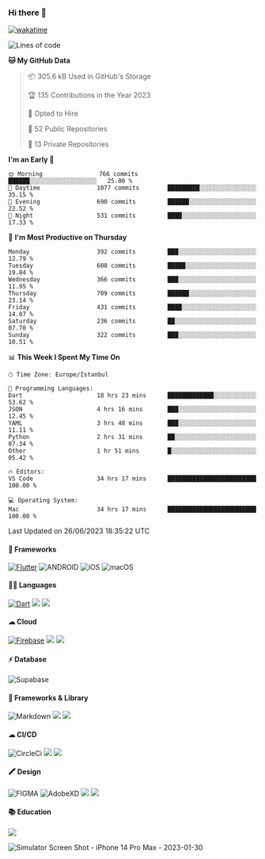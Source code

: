 ### Hi there 👋

[![wakatime](https://wakatime.com/badge/user/35d9e342-a492-47fe-97ca-8b6bc19cedb2.svg)](https://wakatime.com/@35d9e342-a492-47fe-97ca-8b6bc19cedb2)

<!--
**ska2519/ska2519** is a ✨ _special_ ✨ repository because its `README.md` (this file) appears on your GitHub profile.

Here are some ideas to get you started:

- 🔭 I’m currently working on ...
- 🌱 I’m currently learning ...
- 👯 I’m looking to collaborate on ...
- 🤔 I’m looking for help with ...
- 💬 Ask me about ...
- 📫 How to reach me: ...
- 😄 Pronouns: ...
- ⚡ Fun fact: ...
-->

<!--START_SECTION:waka-->
![Lines of code](https://img.shields.io/badge/From%20Hello%20World%20I%27ve%20Written-3.8%20million%20lines%20of%20code-blue)

**🐱 My GitHub Data** 

> 📦 305.6 kB Used in GitHub's Storage 
 > 
> 🏆 135 Contributions in the Year 2023
 > 
> 💼 Opted to Hire
 > 
> 📜 52 Public Repositories 
 > 
> 🔑 13 Private Repositories 
 > 
**I'm an Early 🐤** 

```text
🌞 Morning                766 commits         ██████░░░░░░░░░░░░░░░░░░░   25.00 % 
🌆 Daytime                1077 commits        █████████░░░░░░░░░░░░░░░░   35.15 % 
🌃 Evening                690 commits         ██████░░░░░░░░░░░░░░░░░░░   22.52 % 
🌙 Night                  531 commits         ████░░░░░░░░░░░░░░░░░░░░░   17.33 % 
```
📅 **I'm Most Productive on Thursday** 

```text
Monday                   392 commits         ███░░░░░░░░░░░░░░░░░░░░░░   12.79 % 
Tuesday                  608 commits         █████░░░░░░░░░░░░░░░░░░░░   19.84 % 
Wednesday                366 commits         ███░░░░░░░░░░░░░░░░░░░░░░   11.95 % 
Thursday                 709 commits         ██████░░░░░░░░░░░░░░░░░░░   23.14 % 
Friday                   431 commits         ████░░░░░░░░░░░░░░░░░░░░░   14.07 % 
Saturday                 236 commits         ██░░░░░░░░░░░░░░░░░░░░░░░   07.70 % 
Sunday                   322 commits         ███░░░░░░░░░░░░░░░░░░░░░░   10.51 % 
```


📊 **This Week I Spent My Time On** 

```text
🕑︎ Time Zone: Europe/Istanbul

💬 Programming Languages: 
Dart                     18 hrs 23 mins      █████████████░░░░░░░░░░░░   53.62 % 
JSON                     4 hrs 16 mins       ███░░░░░░░░░░░░░░░░░░░░░░   12.45 % 
YAML                     3 hrs 48 mins       ███░░░░░░░░░░░░░░░░░░░░░░   11.11 % 
Python                   2 hrs 31 mins       ██░░░░░░░░░░░░░░░░░░░░░░░   07.34 % 
Other                    1 hr 51 mins        █░░░░░░░░░░░░░░░░░░░░░░░░   05.42 % 

🔥 Editors: 
VS Code                  34 hrs 17 mins      █████████████████████████   100.00 % 

💻 Operating System: 
Mac                      34 hrs 17 mins      █████████████████████████   100.00 % 
```


 Last Updated on 26/06/2023 18:35:22 UTC
<!--END_SECTION:waka-->

#### 📱 Frameworks
[![Flutter](https://img.shields.io/badge/Flutter-02569B?style=for-the-badge&logo=flutter&logoColor=white)](https://flutter.dev)
![ANDROID](https://img.shields.io/badge/Android-3DDC84?style=for-the-badge&logo=android&logoColor=white)
![iOS](https://img.shields.io/badge/iOS-000000?style=for-the-badge&logo=ios&logoColor=white)
![macOS](https://img.shields.io/badge/mac%20os-000000?style=for-the-badge&logo=apple&logoColor=white)


#### 👩‍💻 Languages
[![Dart](https://img.shields.io/badge/Dart-0175C2?style=for-the-badge&logo=dart&logoColor=white)](https://dart.dev)
<img src="https://img.shields.io/badge/TypeScript-007ACC?style=for-the-badge&logo=typescript&logoColor=white">
<img src="https://img.shields.io/badge/json-5E5C5C?style=for-the-badge&logo=json&logoColor=white">


#### ☁ Cloud
[![Firebase](https://img.shields.io/badge/firebase-ffca28?style=for-the-badge&logo=firebase&logoColor=black)](https://firebase.google.com)
<img src="https://img.shields.io/badge/Amazon_AWS-FF9900?style=for-the-badge&logo=amazonaws&logoColor=white">
<img src="https://img.shields.io/badge/Google_Cloud-4285F4?style=for-the-badge&logo=google-cloud&logoColor=white">


#### ⚡ Database
![Supabase](https://img.shields.io/badge/Supabase-181818?style=for-the-badge&logo=supabase&logoColor=white)


#### 🚀 Frameworks & Library
![Markdown](https://img.shields.io/badge/Markdown-000000?style=for-the-badge&logo=markdown&logoColor=white)
<img src ="https://img.shields.io/badge/npm-CB3837?style=for-the-badge&logo=npm&logoColor=white">
<img src="https://img.shields.io/badge/Postman-FF6C37?style=for-the-badge&logo=Postman&logoColor=white">


#### ☁ CI/CD
![CircleCi](https://img.shields.io/badge/circleci-343434?style=for-the-badge&logo=circleci&logoColor=white)
<img src="https://img.shields.io/badge/Codemagic-F45E3F?style=for-the-badge&logo=Codemagic&logoColor=white">
<img src="https://img.shields.io/badge/GitHub_Actions-2088FF?style=for-the-badge&logo=github-actions&logoColor=white">


#### 🖍 Design
![FIGMA](https://img.shields.io/badge/Figma-F24E1E?style=for-the-badge&logo=figma&logoColor=white)
![AdobeXD](https://img.shields.io/badge/Adobe%20XD-470137?style=for-the-badge&logo=Adobe%20XD&logoColor=#FF61F6")
<img src="https://img.shields.io/badge/Behance-0054F7?style=for-the-badge&logo=behance&logoColor=white">
<img src="https://img.shields.io/badge/Dribbble-EA4C89?style=for-the-badge&logo=dribbble&logoColor=white">

#### 📚 Education
<img src="https://img.shields.io/badge/Udemy-EC5252?style=for-the-badge&logo=Udemy&logoColor=white">

![Simulator Screen Shot - iPhone 14 Pro Max - 2023-01-30](https://user-images.githubusercontent.com/15642712/215603908-39fef2dd-56d4-40bd-bafc-e333261e043c.png)

